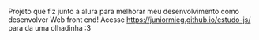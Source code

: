 Projeto que fiz junto a alura para melhorar meu desenvolvimento como desenvolver Web front end!
Acesse https://juniormieg.github.io/estudo-js/ para da uma olhadinha :3
